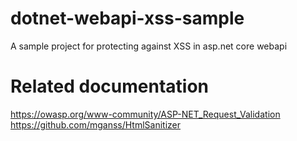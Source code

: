 # dotnet-webapi-xss-sample
A sample project for protecting against XSS in asp.net core webapi

# Related documentation
https://owasp.org/www-community/ASP-NET_Request_Validation
https://github.com/mganss/HtmlSanitizer

